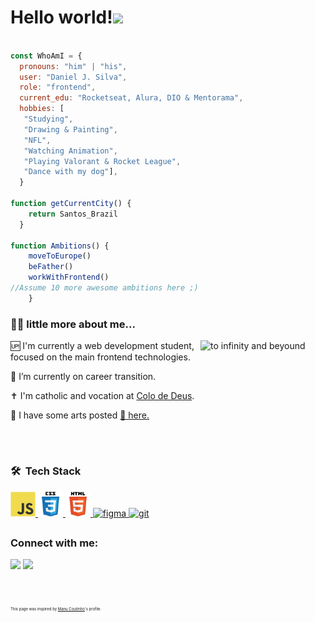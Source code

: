 <h1>Hello world!<img src="https://media.giphy.com/media/jrj1fyUeR16FJGX6xs/giphy.gif" width="50"></h1> 

```javascript
 
const WhoAmI = {
  pronouns: "him" | "his",
  user: "Daniel J. Silva",
  role: "frontend",
  current_edu: "Rocketseat, Alura, DIO & Mentorama",
  hobbies: [
   "Studying",
   "Drawing & Painting",
   "NFL",
   "Watching Animation",
   "Playing Valorant & Rocket League",
   "Dance with my dog"],
  }
	
function getCurrentCity() {
	return Santos_Brazil
  }
	
function Ambitions() {
	moveToEurope()
	beFather()
	workWithFrontend()
//Assume 10 more awesome ambitions here ;)
	} 
 ```
 
<div> 
<h3 align="left">🤙🏼 little more about me...</h3>
  <img width="200" align="right" src="https://media.giphy.com/media/12R2bKfxceemNq/giphy.gif" alt="to infinity and beyound">
  <p>🆙 I'm currently a web development student, focused on the main frontend technologies. </p>
  <p>👾 I’m currently on career transition.</p>
  <p>✝️ I'm catholic and vocation at <a href="https://www.youtube.com/user/comunidadecolodedeus">Colo de Deus</a>.</p>
  <p>🎨 I have some arts posted <a href="https://www.artstation.com/muraldodan">🔗 here.</a></p>
  <!--
    <p>👨‍💻 All of my projects are available <a href="https://manucoutinho.github.io/">🔗 here.</a></p>
   -->
 <br>
 </div>

#
<div>
<h3 align="left">🛠 &nbsp;Tech Stack</h3>
<p align="left"> 
<a href="https://developer.mozilla.org/en-US/docs/Web/JavaScript" target="_blank"> <img src="https://raw.githubusercontent.com/devicons/devicon/master/icons/javascript/javascript-original.svg" alt="javascript" width="40" height="40"/> </a>	
<a href="https://www.w3schools.com/css/" target="_blank"> <img src="https://raw.githubusercontent.com/devicons/devicon/master/icons/css3/css3-original-wordmark.svg" alt="css3" width="40" height="40"/> </a>
<a href="https://www.w3.org/html/" target="_blank"> <img src="https://raw.githubusercontent.com/devicons/devicon/master/icons/html5/html5-original-wordmark.svg" alt="html5" width="40" height="40"/> </a> 
<!--<a href="https://www.php.net" target="_blank"> <img src="https://raw.githubusercontent.com/devicons/devicon/master/icons/php/php-original.svg" alt="php" width="40" height="40"/> </a> 
<a href="https://reactjs.org/" target="_blank"> <img src="https://raw.githubusercontent.com/devicons/devicon/master/icons/react/react-original-wordmark.svg" alt="react" width="40" height="40"/> </a>
<a href="https://getbootstrap.com" target="_blank"> <img src="https://raw.githubusercontent.com/devicons/devicon/master/icons/bootstrap/bootstrap-plain-wordmark.svg" alt="bootstrap" width="40" height="40"/> </a> 
<a href="https://sass-lang.com" target="_blank"> <img src="https://raw.githubusercontent.com/devicons/devicon/master/icons/sass/sass-original.svg" alt="sass" width="40" height="40"/> </a> 
<a href="https://www.typescriptlang.org/" target="_blank"> <img src="https://raw.githubusercontent.com/devicons/devicon/master/icons/typescript/typescript-original.svg" alt="typescript" width="40" height="40"/> </a>-->
<a href="https://www.figma.com/" target="_blank"> <img src="https://www.vectorlogo.zone/logos/figma/figma-icon.svg" alt="figma" width="40" height="40"/> </a>
<a href="https://git-scm.com/" target="_blank"> <img src="https://www.vectorlogo.zone/logos/git-scm/git-scm-icon.svg" alt="git" width="40" height="40"/> </a> 
<!--<a href="https://www.mysql.com/" target="_blank"> <img src="https://raw.githubusercontent.com/devicons/devicon/master/icons/mysql/mysql-original-wordmark.svg" alt="mysql" width="40" height="40"/> </a>--> 
</p>
</div>
	
##

<h3 align="left">Connect with me:</h3>
<div>  
  <a href="https://www.linkedin.com/in/danieljotasilva/" target="_blank"><img src="https://img.shields.io/badge/-LinkedIn-%230077B5?style=for-the-badge&logo=linkedin&logoColor=white" target="_blank"></a> 
 <a href = "mailto:daniel.jsilva@outlook.com"><img src="https://img.shields.io/badge/Gmail-D14836?style=for-the-badge&logo=gmail&logoColor=white" target="_blank"></a>
 </div>
<br>
<!--<div>
  <a href="https://github.com/ManuCoutinho">
  <img height="180em" src="https://github-readme-stats.vercel.app/api?username=ManuCoutinho&show_icons=true&theme=dark&include_all_commits=true&count_private=true"/>
  <img height="180em" src="https://github-readme-stats.vercel.app/api/top-langs/?username=ManuCoutinho&layout=compact&langs_count=7&theme=dark"/>
</div>-->
</div>
<br>
<br>
<p style="font-size: 6px">This page was inspired by <a href="https://github.com/ManuCoutinho">Manu Coutinho</a>'s profile.</p>





<!--
**danieljotasilva/danieljotasilva** is a ✨ _special_ ✨ repository because its `README.md` (this file) appears on your GitHub profile.

Here are some ideas to get you started:

- 🔭 I’m currently working on ...
- 🌱 I’m currently learning ...
- 👯 I’m looking to collaborate on ...
- 🤔 I’m looking for help with ...
- 💬 Ask me about ...
- 📫 How to reach me: ...
- 😄 Pronouns: ...
- ⚡ Fun fact: ...
-->
